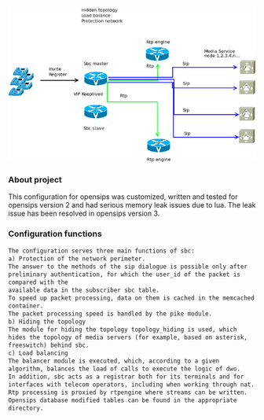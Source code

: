 ![Screenshot](schema.png)
### <b> About project </b>
This configuration for opensips was customized, written and tested for opensips version 2 and had serious memory leak issues due to lua. The leak issue has been resolved in opensips version 3.
### <b> Configuration functions</b>
    The configuration serves three main functions of sbc: 
    a) Protection of the network perimeter.
    The answer to the methods of the sip dialogue is possible only after preliminary authentication, for which the user_id of the packet is compared with the
    available data in the subscriber sbc table.
    To speed up packet processing, data on them is cached in the memcached container.
    The packet processing speed is handled by the pike module.
    b) Hiding the topology
    The module for hiding the topology topology_hiding is used, which hides the topology of media servers (for example, based on asterisk, freeswitch) behind sbc.
    c) Load balancing
    The balancer module is executed, which, according to a given algorithm, balances the load of calls to execute the logic of dwo.
    In addition, sbc acts as a registrar both for its terminals and for interfaces with telecom operators, including when working through nat. Rtp processing is proxied by rtpengine where streams can be written.
    Opensips database modified tables can be found in the appropriate directory.
